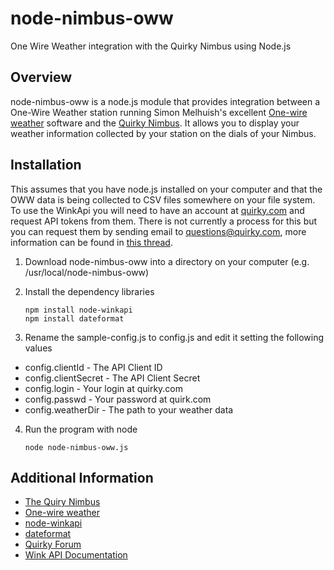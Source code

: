 node-nimbus-oww
================

One Wire Weather integration with the Quirky Nimbus using Node.js

Overview
--------
node-nimbus-oww is a node.js module that provides integration between a One-Wire Weather station running Simon Melhuish's excellent [One-wire weather](http://oww.sourceforge.net) software and the [Quirky Nimbus](https://www.quirky.com/shop/596). It allows you to display your weather information collected by your station on the dials of your Nimbus.

Installation
------------
This assumes that you have node.js installed on your computer and that the OWW data is being collected to CSV files somewhere on your file system. To use the WinkApi you will need to have an account at [quirky.com](quirky.com) and request API tokens from them. There is not currently a process for this but you can request them by sending email to questions@quirky.com, more information can be found in [this thread](https://www.quirky.com/forums/topic/21462).

1. Download node-nimbus-oww into a directory on your computer (e.g. /usr/local/node-nimbus-oww)
2. Install the dependency libraries

    ```
    npm install node-winkapi
    npm install dateformat
    ```
    
3. Rename the sample-config.js to config.js and edit it setting the following values
  * config.clientId - The API Client ID
  * config.clientSecret - The API Client Secret
  * config.login - Your login at quirky.com
  * config.passwd - Your password at quirk.com
  * config.weatherDir - The path to your weather data
4. Run the program with node

    ```
    node node-nimbus-oww.js
    ```

Additional Information
----------------------
* [The Quiry Nimbus](https://www.quirky.com/shop/596)
* [One-wire weather](http://oww.sourceforge.net)
* [node-winkapi](https://github.com/TheThingSystem/node-winkapi)
* [dateformat](https://github.com/felixge/node-dateformat)
* [Quirky Forum](https://www.quirky.com/forums/topic/21462)
* [Wink API Documentation](http://docs.wink.apiary.io/)

